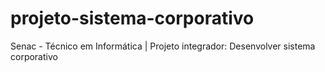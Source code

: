 # projeto-sistema-corporativo
Senac - Técnico em Informática | Projeto integrador: Desenvolver sistema corporativo
